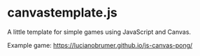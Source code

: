 # canvastemplate.js
A little template for simple games using JavaScript and Canvas.
 
Example game: https://lucianobrumer.github.io/js-canvas-pong/

